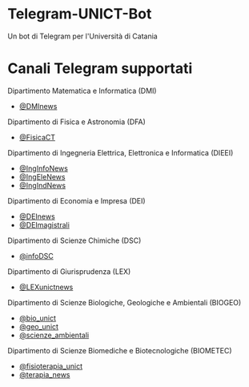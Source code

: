 # Telegram-UNICT-Bot
Un bot di Telegram per l'Università di Catania

# Canali Telegram supportati

Dipartimento Matematica e Informatica (DMI)
- [@DMInews](https://t.me/dminews)

Dipartimento di Fisica e Astronomia (DFA)
- [@FisicaCT](https://t.me/fisicact)

Dipartimento di Ingegneria Elettrica, Elettronica e Informatica (DIEEI)
- [@IngInfoNews](https://t.me/inginfonews)
- [@IngEleNews](https://t.me/ingelenews)
- [@IngIndNews](https://t.me/ingindnews)

Dipartimento di Economia e Impresa (DEI)
- [@DEInews](https://t.me/deinews)
- [@DEImagistrali](https://t.me/deimagistrali)

Dipartimento di Scienze Chimiche (DSC)
- [@infoDSC](https://t.me/infoDSC)

Dipartimento di Giurisprudenza (LEX)
- [@LEXunictnews](https://t.me/lexunictnews)

Dipartimento di Scienze Biologiche, Geologiche e Ambientali (BIOGEO)
- [@bio_unict](https://t.me/bio_unict)
- [@geo_unict](https://t.me/geo_unict)
- [@scienze_ambientali](https://t.me/scienze_ambientali)

Dipartimento di Scienze Biomediche e Biotecnologiche (BIOMETEC)
- [@fisioterapia_unict](https://t.me/fisioterapia_unict)
- [@terapia_news](https://t.me/terapia_news)
